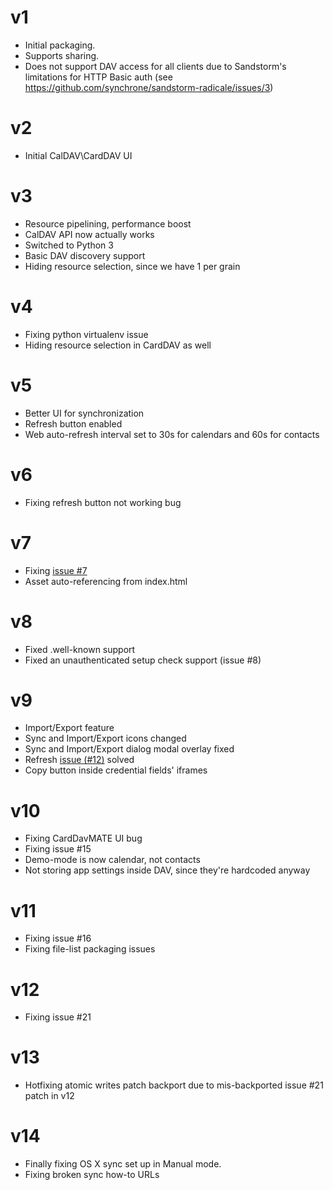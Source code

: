 # v1
* Initial packaging.
* Supports sharing.
* Does not support DAV access for all clients due to Sandstorm's limitations for HTTP Basic auth (see https://github.com/synchrone/sandstorm-radicale/issues/3)

# v2
* Initial CalDAV\CardDAV UI

# v3
* Resource pipelining, performance boost
* CalDAV API now actually works
* Switched to Python 3
* Basic DAV discovery support
* Hiding resource selection, since we have 1 per grain

# v4
* Fixing python virtualenv issue
* Hiding resource selection in CardDAV as well

# v5
* Better UI for synchronization
* Refresh button enabled
* Web auto-refresh interval set to 30s for calendars and 60s for contacts

# v6
* Fixing refresh button not working bug

# v7
* Fixing [issue #7](https://github.com/synchrone/sandstorm-radicale/issues/7)
* Asset auto-referencing from index.html

# v8
* Fixed .well-known support
* Fixed an unauthenticated setup check support (issue #8)

# v9
* Import/Export feature
* Sync and Import/Export icons changed
* Sync and Import/Export dialog modal overlay fixed
* Refresh [issue (#12)](https://github.com/synchrone/sandstorm-radicale/issues/7) solved
* Copy button inside credential fields' iframes

# v10
* Fixing CardDavMATE UI bug
* Fixing issue #15
* Demo-mode is now calendar, not contacts
* Not storing app settings inside DAV, since they're hardcoded anyway

# v11
* Fixing issue #16
* Fixing file-list packaging issues

# v12
* Fixing issue #21

# v13
* Hotfixing atomic writes patch backport due to mis-backported issue #21 patch in v12

# v14
* Finally fixing OS X sync set up in Manual mode.
* Fixing broken sync how-to URLs